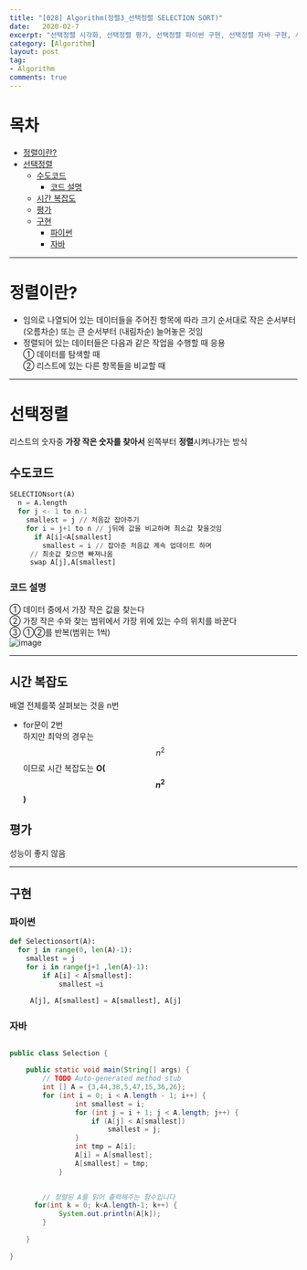 ```yaml
---
title: "[028] Algorithm(정렬3_선택정렬 SELECTION SORT)"
date:   2020-02-7
excerpt: "선택정렬 시각화, 선택정렬 평가, 선택정렬 파이썬 구현, 선택정렬 자바 구현, 시간 복잡도,선택정렬 쉽게 설명, 그림으로 보기"
category: [Algorithm]
layout: post
tag:
- Algorithm
comments: true
---
```


# 목차
- [정렬이란?](#정렬이란?)
- [선택정렬](#선택정렬)
  * [수도코드](#수도코드)
    + [코드 설명](#코드-설명)
  * [시간 복잡도](#시간-복잡도)
  * [평가](#평가)
  * [구현](#구현)
    + [파이썬](#파이썬)
    + [자바](#자바)

---

# 정렬이란?
* 임의로 나열되어 있는 데이터들을 주어진 항목에 따라 크기 순서대로 작은 순서부터 (오름차순) 또는 큰 순서부터 (내림차순) 늘어놓은 것임            
* 정렬되어 있는 데이터들은 다음과 같은 작업을 수행할 때 응용    
 ① 데이터를 탐색할 때    
 ② 리스트에 있는 다른 항목들을 비교할 때     

---


# 선택정렬
리스트의 숫자중 **가장 작은 숫자를 찾아서** 왼쪽부터 **정렬**시켜나가는 방식            



## 수도코드
```python
SELECTIONsort(A) 
  n = A.length
  for j <- 1 to n-1
    smallest = j // 처음값 잡아주기
    for i = j+1 to n // j뒤에 값을 비교하며 최소값 찾을것임
      if A[i]<A[smallest]
        smallest = i // 잡아준 처음값 계속 업데이트 하며 
     // 최솟값 찾으면 빠져나옴
     swap A[j],A[smallest]    
```

### 코드 설명     
① 데이터 중에서 가장 작은 값을 찾는다              
② 가장 작은 수와 찾는 범위에서 가장 위에 있는 수의 위치를 바꾼다    
③ ①②를 반복(범위는 1씩)     
![image](https://user-images.githubusercontent.com/76824611/121253088-a9fd1900-c8e3-11eb-8095-4d564c195797.png)



---



## 시간 복잡도
배열 전체를쭉 살펴보는 것을 n번      
* for문이 2번     
하지만 최악의 경우는 $$n^2$$이므로  시간 복잡도는 **O($$n^2$$)**     

## 평가    
성능이 좋지 않음       

---


## 구현

### 파이썬
```python
def Selectionsort(A):
  for j in range(0, len(A)-1):
    smallest = j
    for i in range(j+1 ,len(A)-1):
        if A[i] < A[smallest]:
            smallest =i
    
     A[j], A[smallest] = A[smallest], A[j]
```



### 자바
```java

public class Selection {

	public static void main(String[] args) {
		// TODO Auto-generated method stub
		int [] A = {3,44,38,5,47,15,36,26}; 
		for (int i = 0; i < A.length - 1; i++) {
	            int smallest = i;
	            for (int j = i + 1; j < A.length; j++) {
	                if (A[j] < A[smallest])
	                    smallest = j;
	            }
		        int tmp = A[i];
		        A[i] = A[smallest];
		        A[smallest] = tmp;
	        }
	    

		// 정렬된 A를 읽어 출력해주는 함수입니다
	  for(int k = 0; k<A.length-1; k++) {
			System.out.println(A[k]);
		}
		
	}
	
}
```
